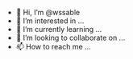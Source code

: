 - 👋 Hi, I’m @wssable
- 👀 I’m interested in ...
- 🌱 I’m currently learning ...
- 💞️ I’m looking to collaborate on ...
- 📫 How to reach me ...

<!---
wssable/wssable is a ✨ special ✨ repository because its `README.md` (this file) appears on your GitHub profile.
You can click the Preview link to take a look at your changes.
--->
